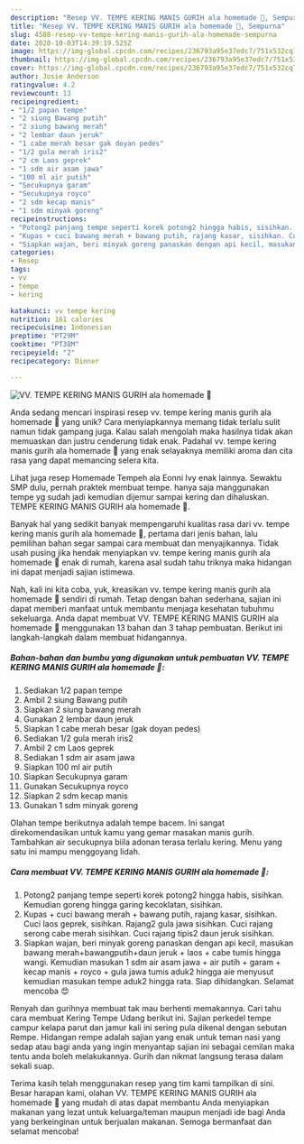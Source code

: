 ```yaml
---
description: "Resep VV. TEMPE KERING MANIS GURIH ala homemade 🤩, Sempurna"
title: "Resep VV. TEMPE KERING MANIS GURIH ala homemade 🤩, Sempurna"
slug: 4588-resep-vv-tempe-kering-manis-gurih-ala-homemade-sempurna
date: 2020-10-03T14:39:19.525Z
image: https://img-global.cpcdn.com/recipes/236793a95e37edc7/751x532cq70/vv-tempe-kering-manis-gurih-ala-homemade-🤩-foto-resep-utama.jpg
thumbnail: https://img-global.cpcdn.com/recipes/236793a95e37edc7/751x532cq70/vv-tempe-kering-manis-gurih-ala-homemade-🤩-foto-resep-utama.jpg
cover: https://img-global.cpcdn.com/recipes/236793a95e37edc7/751x532cq70/vv-tempe-kering-manis-gurih-ala-homemade-🤩-foto-resep-utama.jpg
author: Josie Anderson
ratingvalue: 4.2
reviewcount: 13
recipeingredient:
- "1/2 papan tempe"
- "2 siung Bawang putih"
- "2 siung bawang merah"
- "2 lembar daun jeruk"
- "1 cabe merah besar gak doyan pedes"
- "1/2 gula merah iris2"
- "2 cm Laos geprek"
- "1 sdm air asam jawa"
- "100 ml air putih"
- "Secukupnya garam"
- "Secukupnya royco"
- "2 sdm kecap manis"
- "1 sdm minyak goreng"
recipeinstructions:
- "Potong2 panjang tempe seperti korek potong2 hingga habis, sisihkan. Kemudian goreng hingga garing kecoklatan, sisihkan."
- "Kupas + cuci bawang merah + bawang putih, rajang kasar, sisihkan. Cuci laos geprek, sisihkan. Rajang2 gula jawa sisihkan. Cuci rajang serong cabe merah sisihkan. Cuci rajang tipis2 daun jeruk sisihkan."
- "Siapkan wajan, beri minyak goreng panaskan dengan api kecil, masukan bawang merah+bawangputih+daun jeruk + laos + cabe tumis hingga wangi. Kemudian masukan 1 sdm air asam jawa + air putih + garam + kecap manis + royco + gula jawa tumis aduk2 hingga aie menyusut kemudian masukan tempe aduk2 hingga rata. Siap dihidangkan. Selamat mencoba 😍"
categories:
- Resep
tags:
- vv
- tempe
- kering

katakunci: vv tempe kering 
nutrition: 161 calories
recipecuisine: Indonesian
preptime: "PT29M"
cooktime: "PT38M"
recipeyield: "2"
recipecategory: Dinner

---
```



![VV. TEMPE KERING MANIS GURIH ala homemade 🤩](https://img-global.cpcdn.com/recipes/236793a95e37edc7/751x532cq70/vv-tempe-kering-manis-gurih-ala-homemade-🤩-foto-resep-utama.jpg)

Anda sedang mencari inspirasi resep vv. tempe kering manis gurih ala homemade 🤩 yang unik? Cara menyiapkannya memang tidak terlalu sulit namun tidak gampang juga. Kalau salah mengolah maka hasilnya tidak akan memuaskan dan justru cenderung tidak enak. Padahal vv. tempe kering manis gurih ala homemade 🤩 yang enak selayaknya memiliki aroma dan cita rasa yang dapat memancing selera kita.

Lihat juga resep Homemade Tempeh ala Eonni Ivy enak lainnya. Sewaktu SMP dulu, pernah praktek membuat tempe. hanya saja manggunakan tempe yg sudah jadi kemudian dijemur sampai kering dan dihaluskan. TEMPE KERING MANIS GURIH ala homemade 🤩.

Banyak hal yang sedikit banyak mempengaruhi kualitas rasa dari vv. tempe kering manis gurih ala homemade 🤩, pertama dari jenis bahan, lalu pemilihan bahan segar sampai cara membuat dan menyajikannya. Tidak usah pusing jika hendak menyiapkan vv. tempe kering manis gurih ala homemade 🤩 enak di rumah, karena asal sudah tahu triknya maka hidangan ini dapat menjadi sajian istimewa.


Nah, kali ini kita coba, yuk, kreasikan vv. tempe kering manis gurih ala homemade 🤩 sendiri di rumah. Tetap dengan bahan sederhana, sajian ini dapat memberi manfaat untuk membantu menjaga kesehatan tubuhmu sekeluarga. Anda dapat membuat VV. TEMPE KERING MANIS GURIH ala homemade 🤩 menggunakan 13 bahan dan 3 tahap pembuatan. Berikut ini langkah-langkah dalam membuat hidangannya.

<!--inarticleads1-->

##### Bahan-bahan dan bumbu yang digunakan untuk pembuatan VV. TEMPE KERING MANIS GURIH ala homemade 🤩:

1. Sediakan 1/2 papan tempe
1. Ambil 2 siung Bawang putih
1. Siapkan 2 siung bawang merah
1. Gunakan 2 lembar daun jeruk
1. Siapkan 1 cabe merah besar (gak doyan pedes)
1. Sediakan 1/2 gula merah iris2
1. Ambil 2 cm Laos geprek
1. Sediakan 1 sdm air asam jawa
1. Siapkan 100 ml air putih
1. Siapkan Secukupnya garam
1. Gunakan Secukupnya royco
1. Siapkan 2 sdm kecap manis
1. Gunakan 1 sdm minyak goreng


Olahan tempe berikutnya adalah tempe bacem. Ini sangat direkomendasikan untuk kamu yang gemar masakan manis gurih. Tambahkan air secukupnya biila adonan terasa terlalu kering. Menu yang satu ini mampu menggoyang lidah. 

<!--inarticleads2-->

##### Cara membuat VV. TEMPE KERING MANIS GURIH ala homemade 🤩:

1. Potong2 panjang tempe seperti korek potong2 hingga habis, sisihkan. Kemudian goreng hingga garing kecoklatan, sisihkan.
1. Kupas + cuci bawang merah + bawang putih, rajang kasar, sisihkan. Cuci laos geprek, sisihkan. Rajang2 gula jawa sisihkan. Cuci rajang serong cabe merah sisihkan. Cuci rajang tipis2 daun jeruk sisihkan.
1. Siapkan wajan, beri minyak goreng panaskan dengan api kecil, masukan bawang merah+bawangputih+daun jeruk + laos + cabe tumis hingga wangi. Kemudian masukan 1 sdm air asam jawa + air putih + garam + kecap manis + royco + gula jawa tumis aduk2 hingga aie menyusut kemudian masukan tempe aduk2 hingga rata. Siap dihidangkan. Selamat mencoba 😍


Renyah dan gurihnya membuat tak mau berhenti memakannya. Cari tahu cara membuat Kering Tempe Udang berikut ini. Sajian perkedel tempe campur kelapa parut dan jamur kali ini sering pula dikenal dengan sebutan Rempe. Hidangan rempe adalah sajian yang enak untuk teman nasi yang sedap atau bagi anda yang ingin menyantap sajian ini sebagai cemilan maka tentu anda boleh melakukannya. Gurih dan nikmat langsung terasa dalam sekali suap. 

Terima kasih telah menggunakan resep yang tim kami tampilkan di sini. Besar harapan kami, olahan VV. TEMPE KERING MANIS GURIH ala homemade 🤩 yang mudah di atas dapat membantu Anda menyiapkan makanan yang lezat untuk keluarga/teman maupun menjadi ide bagi Anda yang berkeinginan untuk berjualan makanan. Semoga bermanfaat dan selamat mencoba!
